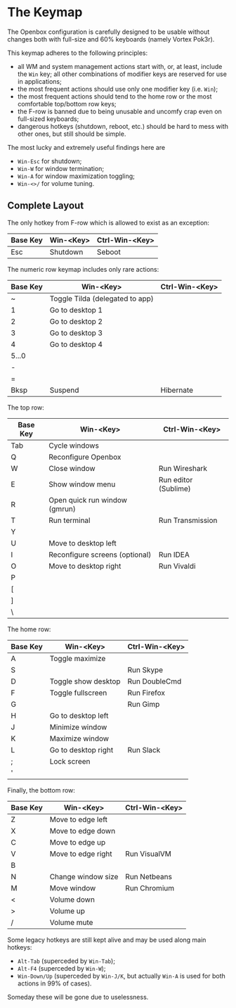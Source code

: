 The Keymap
==========

The Openbox configuration is carefully designed to be usable without changes both with full-size
and 60% keyboards (namely Vortex Pok3r).

This keymap adheres to the following principles:

* all WM and system management actions start with, or, at least, include the `Win` key;
  all other combinations of modifier keys are reserved for use in applications;
* the most frequent actions should use only one modifier key (i.e. `Win`);
* the most frequent actions should tend to the home row or the most comfortable top/bottom row keys;
* the F-row is banned due to being unusable and uncomfy crap even on full-sized keyboards;
* dangerous hotkeys (shutdown, reboot, etc.) should be hard to mess with other ones, but still should be simple.

The most lucky and extremely useful findings here are

* `Win-Esc` for shutdown;
* `Win-W` for window termination;
* `Win-A` for window maximization toggling;
* `Win-<>/` for volume tuning.



Complete Layout
---------------

The only hotkey from F-row which is allowed to exist as an exception:

Base Key | Win-\<Key\>                      | Ctrl-Win-\<Key\>
---------|----------------------------------|------------------------
Esc      | Shutdown                         | Seboot


The numeric row keymap includes only rare actions:

Base Key | Win-\<Key\>                      | Ctrl-Win-\<Key\>
---------|----------------------------------|------------------------
~        | Toggle Tilda (delegated to app)  |
1        | Go to desktop 1                  |
2        | Go to desktop 2                  |
3        | Go to desktop 3                  |
4        | Go to desktop 4                  |
5...0    |                                  |
\-       |                                  |
=        |                                  |
Bksp     | Suspend                          | Hibernate


The top row:

Base Key | Win-\<Key\>                      | Ctrl-Win-\<Key\>
---------|----------------------------------|------------------------
Tab      | Cycle windows                    |
Q        | Reconfigure Openbox              |
W        | Close window                     | Run Wireshark
E        | Show window menu                 | Run editor (Sublime)
R        | Open quick run window (gmrun)    |
T        | Run terminal                     | Run Transmission
Y        |                                  |
U        | Move to desktop left             |
I        | Reconfigure screens (optional)   | Run IDEA
O        | Move to desktop right            | Run Vivaldi
P        |                                  |
[        |                                  |
]        |                                  |
\        |                                  |


The home row:

Base Key | Win-\<Key\>                      | Ctrl-Win-\<Key\>
---------|----------------------------------|------------------------
A        | Toggle maximize                  |
S        |                                  | Run Skype
D        | Toggle show desktop              | Run DoubleCmd
F        | Toggle fullscreen                | Run Firefox
G        |                                  | Run Gimp
H        | Go to desktop left               |
J        | Minimize window                  |
K        | Maximize window                  |
L        | Go to desktop right              | Run Slack
;        | Lock screen                      |
'        |                                  |


Finally, the bottom row:

Base Key | Win-\<Key\>                      | Ctrl-Win-\<Key\>
---------|----------------------------------|------------------------
Z        | Move to edge left                |
X        | Move to edge down                |
C        | Move to edge up                  |
V        | Move to edge right               | Run VisualVM
B        |                                  |
N        | Change window size               | Run Netbeans
M        | Move window                      | Run Chromium
\<       | Volume down                      |
\>       | Volume up                        |
/        | Volume mute                      |



Some legacy hotkeys are still kept alive and may be used along main hotkeys:

* `Alt-Tab` (superceded by `Win-Tab`);
* `Alt-F4` (superceded by `Win-W`);
* `Win-Down/Up` (superceded by `Win-J/K`, but actually `Win-A` is used for both actions in 99% of cases).

Someday these will be gone due to uselessness.
